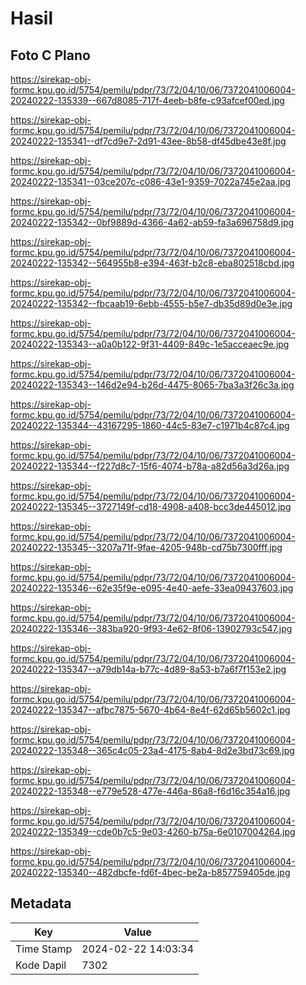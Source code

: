 # Hasil

## Foto C Plano

https://sirekap-obj-formc.kpu.go.id/5754/pemilu/pdpr/73/72/04/10/06/7372041006004-20240222-135339--667d8085-717f-4eeb-b8fe-c93afcef00ed.jpg

https://sirekap-obj-formc.kpu.go.id/5754/pemilu/pdpr/73/72/04/10/06/7372041006004-20240222-135341--df7cd9e7-2d91-43ee-8b58-df45dbe43e8f.jpg

https://sirekap-obj-formc.kpu.go.id/5754/pemilu/pdpr/73/72/04/10/06/7372041006004-20240222-135341--03ce207c-c086-43e1-9359-7022a745e2aa.jpg

https://sirekap-obj-formc.kpu.go.id/5754/pemilu/pdpr/73/72/04/10/06/7372041006004-20240222-135342--0bf9889d-4366-4a62-ab59-fa3a696758d9.jpg

https://sirekap-obj-formc.kpu.go.id/5754/pemilu/pdpr/73/72/04/10/06/7372041006004-20240222-135342--564955b8-e394-463f-b2c8-eba802518cbd.jpg

https://sirekap-obj-formc.kpu.go.id/5754/pemilu/pdpr/73/72/04/10/06/7372041006004-20240222-135342--fbcaab19-6ebb-4555-b5e7-db35d89d0e3e.jpg

https://sirekap-obj-formc.kpu.go.id/5754/pemilu/pdpr/73/72/04/10/06/7372041006004-20240222-135343--a0a0b122-9f31-4409-849c-1e5acceaec9e.jpg

https://sirekap-obj-formc.kpu.go.id/5754/pemilu/pdpr/73/72/04/10/06/7372041006004-20240222-135343--146d2e94-b26d-4475-8065-7ba3a3f26c3a.jpg

https://sirekap-obj-formc.kpu.go.id/5754/pemilu/pdpr/73/72/04/10/06/7372041006004-20240222-135344--43167295-1860-44c5-83e7-c1971b4c87c4.jpg

https://sirekap-obj-formc.kpu.go.id/5754/pemilu/pdpr/73/72/04/10/06/7372041006004-20240222-135344--f227d8c7-15f6-4074-b78a-a82d56a3d26a.jpg

https://sirekap-obj-formc.kpu.go.id/5754/pemilu/pdpr/73/72/04/10/06/7372041006004-20240222-135345--3727149f-cd18-4908-a408-bcc3de445012.jpg

https://sirekap-obj-formc.kpu.go.id/5754/pemilu/pdpr/73/72/04/10/06/7372041006004-20240222-135345--3207a71f-9fae-4205-948b-cd75b7300fff.jpg

https://sirekap-obj-formc.kpu.go.id/5754/pemilu/pdpr/73/72/04/10/06/7372041006004-20240222-135346--62e35f9e-e095-4e40-aefe-33ea09437603.jpg

https://sirekap-obj-formc.kpu.go.id/5754/pemilu/pdpr/73/72/04/10/06/7372041006004-20240222-135346--383ba920-9f93-4e62-8f06-13902793c547.jpg

https://sirekap-obj-formc.kpu.go.id/5754/pemilu/pdpr/73/72/04/10/06/7372041006004-20240222-135347--a79db14a-b77c-4d89-8a53-b7a6f7f153e2.jpg

https://sirekap-obj-formc.kpu.go.id/5754/pemilu/pdpr/73/72/04/10/06/7372041006004-20240222-135347--afbc7875-5670-4b64-8e4f-62d65b5602c1.jpg

https://sirekap-obj-formc.kpu.go.id/5754/pemilu/pdpr/73/72/04/10/06/7372041006004-20240222-135348--365c4c05-23a4-4175-8ab4-8d2e3bd73c69.jpg

https://sirekap-obj-formc.kpu.go.id/5754/pemilu/pdpr/73/72/04/10/06/7372041006004-20240222-135348--e779e528-477e-446a-86a8-f6d16c354a16.jpg

https://sirekap-obj-formc.kpu.go.id/5754/pemilu/pdpr/73/72/04/10/06/7372041006004-20240222-135349--cde0b7c5-9e03-4260-b75a-6e0107004264.jpg

https://sirekap-obj-formc.kpu.go.id/5754/pemilu/pdpr/73/72/04/10/06/7372041006004-20240222-135340--482dbcfe-fd6f-4bec-be2a-b857759405de.jpg


## Metadata

| Key        | Value               |
| ---------- | ------------------- |
| Time Stamp | 2024-02-22 14:03:34 |
| Kode Dapil | 7302                |



